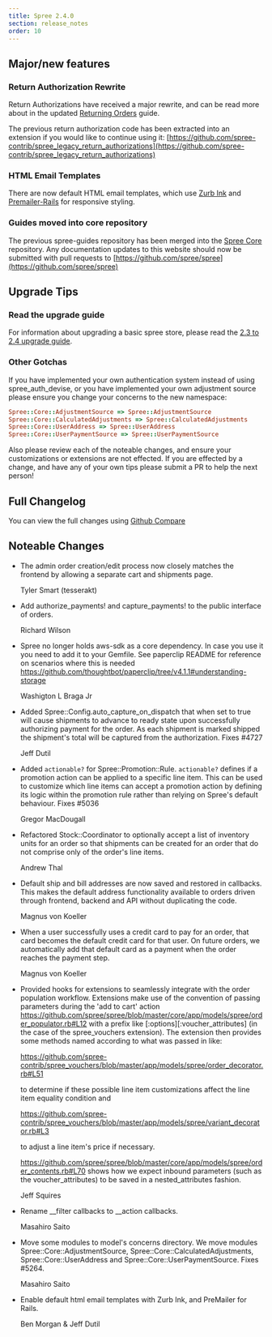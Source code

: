 ```yaml
---
title: Spree 2.4.0
section: release_notes
order: 10
---
```


## Major/new features

### Return Authorization Rewrite

Return Authorizations have received a major rewrite, and can be read more about in the updated [Returning Orders](http://guides.spreecommerce.org/user/returning_orders.html) guide.

The previous return authorization code has been extracted into an extension if you would like to continue using it:
[https://github.com/spree-contrib/spree_legacy_return_authorizations](https://github.com/spree-contrib/spree_legacy_return_authorizations)

### HTML Email Templates

There are now default HTML email templates, which use [Zurb Ink](http://zurb.com/ink/templates.php) and [Premailer-Rails](https://github.com/fphilipe/premailer-rails) for responsive styling.

### Guides moved into core repository

The previous spree-guides repository has been merged into the [Spree Core](https://github.com/spree/spree) repository. Any documentation updates to this website should now be submitted with pull requests to [https://github.com/spree/spree](https://github.com/spree/spree)

## Upgrade Tips

### Read the upgrade guide

For information about upgrading a basic spree store, please read the [2.3 to 2.4 upgrade guide](http://guides.spreecommerce.org/developer/two-dot-three-to-two-dot-four.html).

### Other Gotchas

If you have implemented your own authentication system instead of using spree_auth_devise,
or you have implemented your own adjustment source please ensure you change your
concerns to the new namespace:

```ruby
Spree::Core::AdjustmentSource => Spree::AdjustmentSource
Spree::Core::CalculatedAdjustments => Spree::CalculatedAdjustments
Spree::Core::UserAddress => Spree::UserAddress
Spree::Core::UserPaymentSource => Spree::UserPaymentSource
```

Also please review each of the noteable changes, and ensure your customizations
or extensions are not effected. If you are effected by a change, and have any
of your own tips please submit a PR to help the next person!

## Full Changelog

You can view the full changes using [Github Compare](https://github.com/spree/spree/compare/2-3-stable...2-4-stable)

## Noteable Changes

- The admin order creation/edit process now closely matches the frontend by allowing a separate cart and shipments page.

  Tyler Smart (tesserakt)

* Add authorize_payments! and capture_payments! to the public interface of orders.

  Richard Wilson

* Spree no longer holds aws-sdk as a core dependency. In case you use it
  you need to add it to your Gemfile. See paperclip README for reference on
  scenarios where this is needed https://github.com/thoughtbot/paperclip/tree/v4.1.1#understanding-storage

  Washigton L Braga Jr

* Added Spree::Config.auto_capture_on_dispatch that when set to true will
  cause shipments to advance to ready state upon successfully authorizing
  payment for the order. As each shipment is marked shipped the
  shipment's total will be captured from the authorization. Fixes #4727

  Jeff Dutil

* Added `actionable?` for Spree::Promotion::Rule. `actionable?` defines
  if a promotion action can be applied to a specific line item. This
  can be used to customize which line items can accept a promotion
  action by defining its logic within the promotion rule rather than
  relying on Spree's default behaviour. Fixes #5036

  Gregor MacDougall

* Refactored Stock::Coordinator to optionally accept a list of inventory units
  for an order so that shipments can be created for an order that do not comprise
  only of the order's line items.

  Andrew Thal

* Default ship and bill addresses are now saved and restored in callbacks. This
  makes the default address functionality available to orders driven through
  frontend, backend and API without duplicating the code.

  Magnus von Koeller

* When a user successfully uses a credit card to pay for an order, that card
  becomes the default credit card for that user. On future orders, we automatically
  add that default card as a payment when the order reaches the payment step.

  Magnus von Koeller

* Provided hooks for extensions to seamlessly integrate with the order population workflow.
  Extensions make use of the convention of passing parameters during the 'add to cart'
  action https://github.com/spree/spree/blob/master/core/app/models/spree/order_populator.rb#L12
  with a prefix like [:options][:voucher_attributes] (in the case of the spree_vouchers
  extension). The extension then provides some methods named according to what was passed in
  like:

  https://github.com/spree-contrib/spree_vouchers/blob/master/app/models/spree/order_decorator.rb#L51

  to determine if these possible line item customizations affect the line item equality condition and

  https://github.com/spree-contrib/spree_vouchers/blob/master/app/models/spree/variant_decorator.rb#L3

  to adjust a line item's price if necessary.

  https://github.com/spree/spree/blob/master/core/app/models/spree/order_contents.rb#L70
  shows how we expect inbound parameters (such as the voucher_attributes) to be saved in a
  nested_attributes fashion.

  Jeff Squires

* Rename _\_filter callbacks to _\_action callbacks.

  Masahiro Saito

* Move some modules to model's concerns directory.
  We move modules Spree::Core::AdjustmentSource, Spree::Core::CalculatedAdjustments, Spree::Core::UserAddress
  and Spree::Core::UserPaymentSource. Fixes #5264.

  Masahiro Saito

* Enable default html email templates with Zurb Ink, and PreMailer for Rails.

  Ben Morgan & Jeff Dutil

